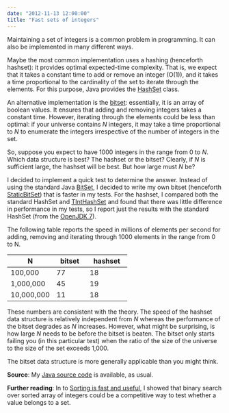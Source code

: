 ```yaml
---
date: "2012-11-13 12:00:00"
title: "Fast sets of integers"
---
```




Maintaining a set of integers is a common problem in programming. It can also be implemented in many different ways.

Maybe the most common implementation uses a hashing (henceforth hashset): it provides optimal expected-time complexity. That is, we expect that it takes a constant time to add or remove an integer (O(1)), and it takes a time proportional to the cardinality of the set to iterate through the elements. For this purpose, Java provides the [HashSet](http://docs.oracle.com/javase/6/docs/api/java/util/HashSet.html) class.

An alternative implementation is the [bitset](https://en.wikipedia.org/wiki/Bitset): essentially, it is an array of boolean values. It ensures that adding and removing integers takes a constant time. However, iterating through the elements could be less than optimal: if your universe contains _N_ integers, it may take a time proportional to _N_ to enumerate the integers irrespective of the number of integers in the set.

So, suppose you expect to have 1000 integers in the range from 0 to <em>N</em>. Which data structure is best? The hashset or the bitset? Clearly, if _N_ is sufficient large, the hashset will be best. But how large must _N_ be?

I decided to implement a quick test to determine the answer. Instead of using the standard Java [BitSet](http://docs.oracle.com/javase/6/docs/api/java/util/BitSet.html), I decided to write my own bitset (henceforth [StaticBitSet](https://github.com/lemire/Code-used-on-Daniel-Lemire-s-blog/blob/master/2012/11/13/src/StaticBitSet.java)) that is faster in my tests. For the hashset, I compared both the standard HashSet and [TIntHashSet](http://trove4j.sourceforge.net/javadocs/gnu/trove/set/hash/TIntHashSet.html) and found that there was little difference in performance in my tests, so I report just the results with the standard HashSet (from the [OpenJDK 7](http://openjdk.java.net/projects/jdk7/)).

The following table reports the speed in millions of elements per second for adding, removing and iterating through 1000 elements in the range from 0 to N.

&nbsp;&nbsp;N&nbsp;&nbsp; |&nbsp;&nbsp;bitset&nbsp;&nbsp; |&nbsp;&nbsp;hashset&nbsp;&nbsp; |
-------------------------|-------------------------|-------------------------|
100,000                  |77                       |18                       |
1,000,000                |45                       |19                       |
10,000,000               |11                       |18                       |


These numbers are consistent with the theory. The speed of the hashset data structure is relatively independent from _N_ whereas the performance of the bitset degrades as _N_ increases. However, what might be surprising, is how large _N_ needs to be before the bitset is beaten. The bitset only starts failing you (in this particular test) when the ratio of the size of the universe to the size of the set exceeds 1,000.

The bitset data structure is more generally applicable than you might think.

__Source__: My [Java source code](https://github.com/lemire/Code-used-on-Daniel-Lemire-s-blog/tree/master/2012/11/13) is available, as usual.

__Further reading__: In to [Sorting is fast and useful](/lemire/blog/2010/05/20/sorting-is-fast-and-useful/), I showed that binary search over sorted array of integers could be a competitive way to test whether a value belongs to a set.

